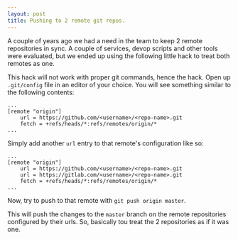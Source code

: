 ```yaml
---
layout: post
title: Pushing to 2 remote git repos.
---
```


A couple of years ago we had a need in the team to keep 2 remote repositories in sync. 
A couple of services, devop scripts and other tools were evaluated, 
but we ended up using the following little hack to treat both remotes as one.

This hack will not work with proper git commands, hence the hack. Open up `.git/config` file in an editor of your choice.
You will see something similar to the following contents:

```
...
[remote "origin"]
    url = https://github.com/<username>/<repo-name>.git
    fetch = +refs/heads/*:refs/remotes/origin/*
...
```

Simply add another `url` entry to that remote's configuration like so:

```
...
[remote "origin"]
    url = https://github.com/<username>/<repo-name>.git
    url = https://gitlab.com/<username>/<repo-name>.git
    fetch = +refs/heads/*:refs/remotes/origin/*
...
```

Now, try to push to that remote with `git push origin master`.

This will push the changes to the `master` branch on the remote repositories configured by their urls.
So, basically tou treat the 2 repositories as if it was one.